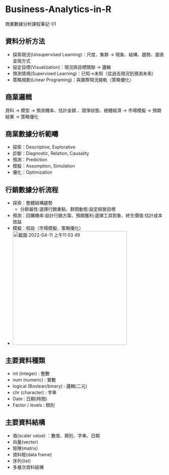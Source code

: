 # Business-Analytics-in-R
商業數據分析課程筆記-01

## 資料分析方法
- 探索現況(Unsupervised Learning)：尺度、集群 -> 現象、結構、趨勢、圖表呈現方式
- 設定目標(Visualization)：現況與目標關聯 -> 邏輯
- 預測情境(Supervised Learning)：已知->未知（從過去現況到預測未來）
- 策略規劃(Linear Programing)：與實際現況接軌（策略優化）

## 商業邏輯
資料 -> 模型 -> 預測機率、估計金額 、競爭狀態、總體經濟 -> 市場模擬 -> 預期結果 -> 策略優化

## 商業數據分析範疇
- 探索：Descriptive, Explorative
- 診斷：Diagnostic, Relation, Causality
- 預測：Prediction
- 模擬：Assumption, Simulation
- 優化：Optimization 

## 行銷數據分析流程
- 探索：整體結構趨勢 
   - 分群屬性:選擇行銷重點、群間動態:設定經營目標
- 預測：回購機率:設計行銷方案、預期獲利:選擇工具對象、終生價值:估計成本效益
- 模擬：假設（市場模擬、策略優化）
- <img width="361" alt="截圖 2022-04-11 上午11 03 49" src="https://user-images.githubusercontent.com/77944202/162658265-cc9ab39d-948b-453f-8b33-18cb547b7ff8.png">

## 主要資料種類 
- int (integer) : 整數
- num (numeric) : 實數
- logical (Boolean/binary) : 邏輯(二元)
- chr (character) : 字串
- Date : 日期(時間)
- Factor / levels : 類別

## 主要資料結構
- 值(scaler value) ：數值、類別、字串、日期
- 向量(vector)
- 矩陣(matrix)
- 資料框(data frame) 
- 序列(list)
- 多層次資料結構

